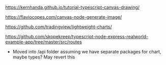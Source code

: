 https://kernhanda.github.io/tutorial-typescript-canvas-drawing/

https://flaviocopes.com/canvas-node-generate-image/

https://github.com/tradingview/lightweight-charts/

https://github.com/skopekreep/typescript-node-express-realworld-example-app/tree/master/src/routes

- Moved into /api folder assuming we have separate packages for chart, maybe types? May revert this